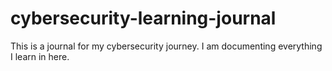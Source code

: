 # cybersecurity-learning-journal
This is a journal for my cybersecurity journey. I am documenting everything I learn in here.
